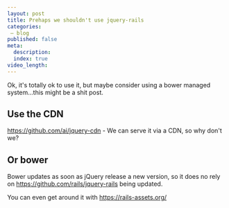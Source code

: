 ```yaml
---
layout: post
title: Prehaps we shouldn't use jquery-rails
categories:
 – blog
published: false
meta:
  description: 
  index: true
video_length:
---
```


Ok, it's totally ok to use it, but maybe consider using a bower managed system...this might be a shit post.

## Use the CDN

https://github.com/ai/jquery-cdn - We can serve it via a CDN, so why don't we?

## Or bower

Bower updates as soon as jQuery release a new version, so it does no rely on https://github.com/rails/jquery-rails being updated. 

You can even get around it with https://rails-assets.org/ 
